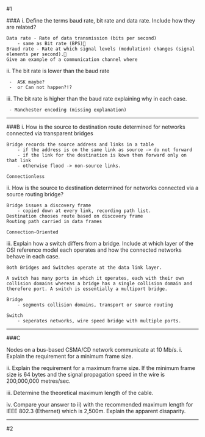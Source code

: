 #1

###A
i. Define the terms baud rate, bit rate and data rate.
Include how they are related?
	
	Data rate - Rate of data transmission (bits per second)
		- same as Bit rate (BPS)
	Braud rate - Rate at which signal levels (modulation) changes (signal elements per second).
	Give an example of a communication channel where 

ii. The bit rate is lower than the baud rate
	 
	 -  ASK maybe?
	 -  or Can not happen?!?
	
iii. The bit rate is higher than the baud rate
explaining why in each case.
	
	 - Manchester encoding (missing explanation)
---
###B
i. How is the source to destination route determined for networks connected via transparent bridges
	
	Bridge records the source address and links in a table
		- if the address is on the same link as source -> do not forward
		- if the link for the destination is kown then forward only on that link
		- otherwise flood -> non-source links.
	
	Connectionless
	
ii. How is the source to destination determined for networks connected via a source routing bridge?
	
	Bridge issues a discovery frame
		- copied down at every link, recording path list.
	Destination chooses route based on discovery frame
	Routing path carried in data frames
	
	Connection-Oriented
	
iii. Explain how a switch differs from a bridge. Include at which layer of the OSI reference model each operates and how the connected networks behave in each case.
	
	Both Bridges and Switches operate at the data link layer.
	
	A switch has many ports in which it operates, each with their own collision domains whereas a bridge has a single collision domain and therefore port. A switch is essentially a multiport bridge.
	
	Bridge
		- segments collision domains, transport or source routing
	
	Switch
		- seperates networks, wire speed bridge with multiple ports.
---
###C

Nodes on a bus-based CSMA/CD network communicate at 10 Mb/s.
i. Explain the requirement for a minimum frame size.

ii. Explain the requirement for a maximum frame size.
If the minimum frame size is 64 bytes and the signal propagation speed in the wire is 200,000,000 metres/sec.

iii. Determine the theoretical maximum length of the cable.

iv. Compare your answer to ii) with the recommended maximum length for IEEE 802.3 (Ethernet) which is 2,500m. Explain the apparent disaparity.

----
#2
